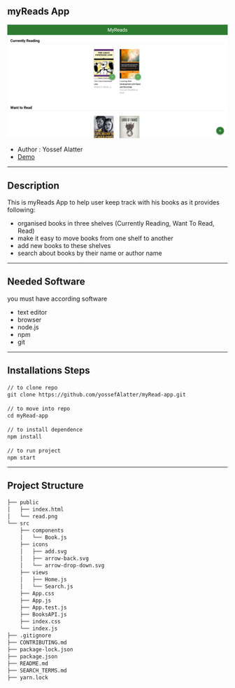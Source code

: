## myReads App
![Desgin](./src/images/desgin.png)

- Author : Yossef Alatter
- [Demo](https://weather-journal-app1.herokuapp.com/) 

---
## Description

This is myReads App to help user keep track with his books as it provides following:
  - organised books in three shelves (Currently Reading, Want To Read, Read)
  - make it easy to move books from one shelf to another
  - add new books to these shelves
  - search about books by their name or author name

---
## Needed Software 

you must have according software
- text editor
- browser
- node.js
- npm
- git 

--- 
## Installations Steps

 ```
// to clone repo
 git clone https://github.com/yossefAlatter/myRead-app.git
 
 // to move into repo
 cd myRead-app

// to install dependence
 npm install

 // to run project
 npm start
 ```

---
## Project Structure
```
├── public
│   ├── index.html
│   └── read.png
└── src
    ├── components
    │   └── Book.js
    ├── icons 
    │   ├── add.svg
    │   ├── arrow-back.svg
    │   └── arrow-drop-down.svg
    ├── views
    │   ├── Home.js
    │   └── Search.js
    ├── App.css 
    ├── App.js 
    ├── App.test.js
    ├── BooksAPI.js 
    ├── index.css 
    └── index.js 
├── .gitignore
├── CONTRIBUTING.md
├── package-lock.json
├── package.json
├── README.md 
├── SEARCH_TERMS.md 
├── yarn.lock
```